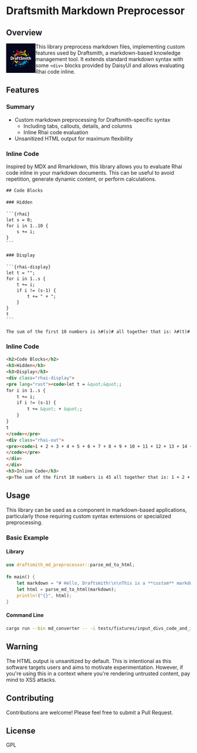 # Draftsmith Markdown Preprocessor

## Overview

<p><img src="./media/logo.png" style="float: left; width: 80px" /></p>

This library preprocess markdown files, implementing custom features used by Draftsmith, a markdown-based knowledge management tool. It extends standard markdown syntax with some `<div>` blocks provided by DaisyUI and allows evaluating Rhai code inline.

## Features

### Summary

- Custom markdown preprocessing for Draftsmith-specific syntax
    - Including tabs, callouts, details, and columns
    - Inline Rhai code evaluation
- Unsanitized HTML output for maximum flexibility

### Inline Code

Inspired by MDX and Rmarkdown, this library allows you to evaluate Rhai code inline in your markdown documents. This can be useful to avoid repetition, generate dynamic content, or perform calculations.

    ## Code Blocks

    ### Hidden

    ```{rhai}
    let s = 0;
    for i in 1..10 {
        s += i;
    }
    ```

    ### Display

    ```{rhai-display}
    let t = "";
    for i in 1..s {
        t += i;
        if i != (s-1) {
            t += " + ";
        }
    }
    t
    ```

    The sum of the first 10 numbers is λ#(s)# all together that is: λ#(t)#

### Inline Code


```html
<h2>Code Blocks</h2>
<h3>Hidden</h3>
<h3>Display</h3>
<div class="rhai-display">
<pre lang="rust"><code>let t = &quot;&quot;;
for i in 1..s {
    t += i;
    if i != (s-1) {
        t += &quot; + &quot;;
    }
}
t
</code></pre>
<div class="rhai-out">
<pre><code>1 + 2 + 3 + 4 + 5 + 6 + 7 + 8 + 9 + 10 + 11 + 12 + 13 + 14 + 15 + 16 + 17 + 18 + 19 + 20 + 21 + 22 + 23 + 24 + 25 + 26 + 27 + 28 + 29 + 30 + 31 + 32 + 33 + 34 + 35 + 36 + 37 + 38 + 39 + 40 + 41 + 42 + 43 + 44
</code></pre>
</div>
</div>
<h3>Inline Code</h3>
<p>The sum of the first 10 numbers is 45 all together that is: 1 + 2 + 3 + 4 + 5 + 6 + 7 + 8 + 9 + 10 + 11 + 12 + 13 + 14 + 15 + 16 + 17 + 18 + 19 + 20 + 21 + 22 + 23 + 24 + 25 + 26 + 27 + 28 + 29 + 30 + 31 + 32 + 33 + 34 + 35 + 36 + 37 + 38 + 39 + 40 + 41 + 42 + 43 + 44</p>


```

## Usage

This library can be used as a component in markdown-based applications, particularly those requiring custom syntax extensions or specialized preprocessing.

### Basic Example

#### Library

```rust
use draftsmith_md_preprocessor::parse_md_to_html;

fn main() {
    let markdown = "# Hello, Draftsmith!\n\nThis is a **custom** markdown document.";
    let html = parse_md_to_html(markdown);
    println!("{}", html);
}
```

#### Command Line

```bash
cargo run --bin md_converter -- -i tests/fixtures/input_divs_code_and_inline_code.md
```


## Warning

The HTML output is unsanitized by default. This is intentional as this software targets users and aims to motivate experimentation. However, if you're using this in a context where you're rendering untrusted content, pay mind to XSS attacks.

## Contributing

Contributions are welcome! Please feel free to submit a Pull Request.

## License

GPL

